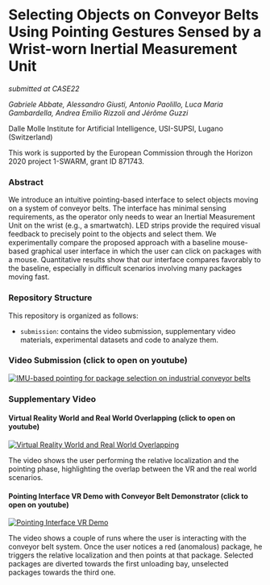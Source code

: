 # Selecting Objects on Conveyor Belts Using Pointing Gestures Sensed by a Wrist-worn Inertial Measurement Unit

*submitted at CASE22*

*Gabriele Abbate, Alessandro Giusti, Antonio Paolillo, Luca Maria Gambardella, Andrea Emilio Rizzoli and Jérôme Guzzi*

Dalle Molle Institute for Artificial Intelligence, USI-SUPSI, Lugano (Switzerland)

This work is supported by the European Commission through the Horizon 2020 project 1-SWARM, grant ID 871743.
### Abstract

We introduce an intuitive pointing-based interface to select objects moving on a system of conveyor belts. 
The interface has minimal sensing requirements, as the operator only needs to wear an Inertial Measurement Unit on the wrist (e.g., a smartwatch).
LED strips provide the required visual feedback to precisely point to the objects and select them.
We experimentally compare the proposed approach with a baseline mouse-based graphical user interface in which the user can click on packages with a mouse.
Quantitative results show that our interface compares favorably to the baseline, especially in difficult scenarios involving many packages moving fast.

### Repository Structure
This repository is organized as follows:
- `submission`: contains the video submission, supplementary video materials, experimental datasets and code to analyze them.

### Video Submission (click to open on youtube)

[![IMU-based  pointing  for  package  selection  on  industrial  conveyor  belts](https://github.com/idsia-robotics/pointing-belts/blob/master/submission/thumbnails/video_sub.gif)](https://youtu.be/fEnPEXPlVIM)

### Supplementary Video
#### Virtual Reality World and Real World Overlapping (click to open on youtube)
[![Virtual Reality World and Real World Overlapping](https://github.com/idsia-robotics/pointing-belts/blob/master/submission/thumbnails/overlap.gif)](https://youtu.be/an0PUn2B63Y)

The video shows the user performing the relative localization and the pointing phase, highlighting the overlap between the VR and the real world scenarios.

#### Pointing Interface VR Demo with Conveyor Belt Demonstrator (click to open on youtube)
[![Pointing Interface VR Demo](https://github.com/idsia-robotics/pointing-belts/blob/master/submission/thumbnails/demo.gif)](https://youtu.be/3J1HDkwa8qU)

The video shows a couple of runs where the user is interacting with the conveyor belt system. Once the user notices a red (anomalous) package, he triggers the relative localization and then points at that package.
Selected packages are diverted towards the first unloading bay, unselected packages towards the third one.
